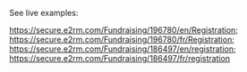 See live examples:

https://secure.e2rm.com/Fundraising/196780/en/Registration; 
https://secure.e2rm.com/Fundraising/196780/fr/Registration; 
https://secure.e2rm.com/Fundraising/186497/en/registration; 
https://secure.e2rm.com/Fundraising/186497/fr/registration
